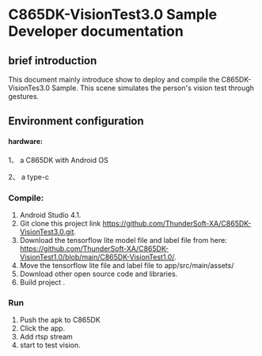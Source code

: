 # C865DK-VisionTest3.0 Sample Developer documentation

## brief introduction

This document mainly introduce show to deploy and compile the C865DK-VisionTes3.0 Sample.
This scene simulates the person's vision test through gestures.

## Environment configuration

#### hardware:

1、 a C865DK with Android OS

2、 a type-c 

### Compile:

1. Android Studio 4.1.
2. Git clone this project link https://github.com/ThunderSoft-XA/C865DK-VisionTest3.0.git.
3. Download the tensorflow lite model file and label file from here: https://github.com/ThunderSoft-XA/C865DK-VisionTest1.0/blob/main/C865DK-VisionTest1.0/.
5. Move the tensorflow lite file and label file to app/src/main/assets/
6. Download other open source code and libraries.
7. Build project .

### Run
1. Push the apk to C865DK
2. Click the app.
3. Add rtsp stream
4. start to test vision.
